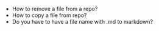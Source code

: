 * How to remove a file from a repo?
* How to copy a file from repo?
* Do you have to have a file name with .md to markdown?
